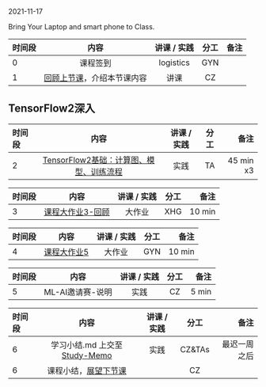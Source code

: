 2021-11-17

Bring Your Laptop and smart phone  to Class. 

| 时间段 |  内容    | 讲课 / 实践     |  分工  |  备注       |
| :---   |   :----:    |   :----:    |    :----:    | ---: |
|   0    |  课程签到     |  logistics   |    GYN      |        |
|   1    |  [回顾上节课](../../Part1/WW9/WW9-Plan.md)，介绍本节课内容     |  讲课    |     CZ     |       |

## TensorFlow2深入

| 时间段 |       内容         | 讲课 / 实践 | 分工  | 备注 |
| :----- | :------------: | :---------: | :-----: | -----: |
|   2   | [TensorFlow2基础：计算图、模型、训练流程](../../../DeepLearning/TensorFlow2-basic.md)  |    实践     |  TA   |   45 min x3    |

|时间段 |  内容    |  讲课 / 实践     |  分工  |  备注       |
| :---  |   :----:    |   :----:    |    :----:    | ---: |
|   3   | [课程大作业3-回顾](../../../Course-Projects/5_Project/BDMI-2021A-大作业3-说明.md)   | 大作业 |  XHG|  10 min   |

|时间段 |  内容    |  讲课 / 实践     |  分工  |  备注       |
| :---  |   :----:    |   :----:    |    :----:    | ---: |
|   4   | [课程大作业5](../../../Course-Projects/5_Project/BDMI-2021A-大作业5-说明.md)   | 大作业 |  GYN|  10 min   |

|时间段  |  内容    | 讲课 / 实践     |  分工  |  备注       |
| :---  |   :----:    |   :----:    |    :----:    | ---: |
|   5   | ML-AI邀请赛-说明  | 实践 |  CZ   |  5 min   |


|时间段  |  内容    |  讲课 / 实践     |  分工  |  备注       |
| :---  |   :----:    |   :----:    |    :----:    | ---: |
|   6   | 学习小结.md 上交至[Study-Memo](../../Study-Memo)   |  实践    |     CZ&TAs     |   最迟一周之后     |
|   6   | 课程小结，[展望下节课](../../Part2/WW11/WW11-Plan.md)    |     |  CZ   |       |

